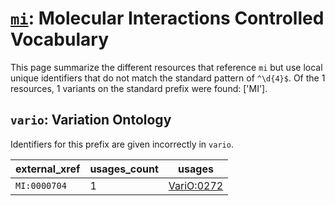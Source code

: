 # [`mi`](https://bioregistry.io/mi): Molecular Interactions Controlled Vocabulary

This page summarize the different resources that reference `mi`
but use local unique identifiers that do not match the standard pattern of
`^\d{4}$`. Of the 1 resources,
1 variants on the standard prefix were found: ['MI'].

## `vario`: Variation Ontology

Identifiers for this prefix are given incorrectly in `vario`.

| external_xref   |   usages_count | usages                                                  |
|-----------------|----------------|---------------------------------------------------------|
| `MI:0000704`    |              1 | [VariO:0272](http://purl.obolibrary.org/obo/VariO_0272) |


